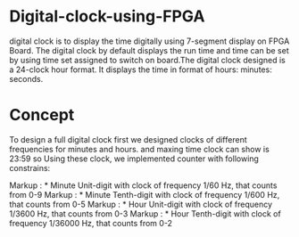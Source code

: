 # Digital-clock-using-FPGA
digital clock is to display the time digitally using 7-segment display on FPGA Board. The digital clock by default
displays the run time and time can be set by using time set assigned to switch on board.The digital clock designed
is a 24-clock hour format. It displays the time in format of hours: minutes: seconds.

# Concept
To design a full digital clock first we designed clocks of different frequencies for minutes and hours. and maxing time clock can show is 23:59 so Using these clock, we implemented counter with following constrains:

Markup : * Minute Unit-digit with clock of frequency 1/60 Hz, that counts from 0-9
Markup : * Minute Tenth-digit with clock of frequency 1/600 Hz, that counts from 0-5
Markup : * Hour Unit-digit with clock of frequency 1/3600 Hz, that counts from 0-3
Markup : * Hour Tenth-digit with clock of frequency 1/36000 Hz, that counts from 0-2

